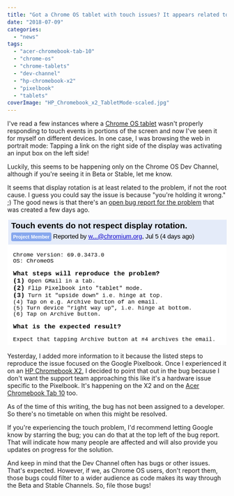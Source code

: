 ```yaml
---
title: "Got a Chrome OS tablet with touch issues? It appears related to device rotation."
date: "2018-07-09"
categories: 
  - "news"
tags: 
  - "acer-chromebook-tab-10"
  - "chrome-os"
  - "chrome-tablets"
  - "dev-channel"
  - "hp-chromebook-x2"
  - "pixelbook"
  - "tablets"
coverImage: "HP_Chromebook_x2_TabletMode-scaled.jpg"
---
```


I've read a few instances where a [Chrome OS tablet](https://www.aboutchromebooks.com/tag/chrome-tablets/) wasn't properly responding to touch events in portions of the screen and now I've seen it for myself on different devices. In one case, I was browsing the web in portrait mode: Tapping a link on the right side of the display was activating an input box on the left side!

Luckily, this seems to be happening only on the Chrome OS Dev Channel, although if you're seeing it in Beta or Stable, let me know.

It seems that display rotation is at least related to the problem, if not the root cause. I guess you could say the issue is because "you're holding it wrong." ;) The good news is that there's an [open bug report for the problem](https://bugs.chromium.org/p/chromium/issues/detail?id=860356) that was created a few days ago.

[![Touch rotation bug](images/Touch-rotation-bug.png)](https://www.aboutchromebooks.com/news/chrome-os-tablet-touch-issue-screen-rotation-bug/attachment/touch-rotation-bug/)

Yesterday, I added more information to it because the listed steps to reproduce the issue focused on the Google Pixelbook. Once I experienced it on an [HP Chromebook X2](https://www.aboutchromebooks.com/tag/hp-chromebook-x2/), I decided to point that out in the bug because I don't want the support team approaching this like it's a hardware issue specific to the Pixelbook. It's happening on the X2 and on the [Acer Chromebook Tab 10](https://www.aboutchromebooks.com/tag/acer-chromebook-tab-10/) too.

As of the time of this writing, the bug has not been assigned to a developer. So there's no timetable on when this might be resolved.

If you're experiencing the touch problem, I'd recommend letting Google know by starring the bug; you can do that at the top left of the bug report. That will indicate how many people are affected and will also provide you updates on progress for the solution.

And keep in mind that the Dev Channel often has bugs or other issues. That's expected. However, if we, as Chrome OS users, don't report them, those bugs could filter to a wider audience as code makes its way through the Beta and Stable Channels. So, file those bugs!
